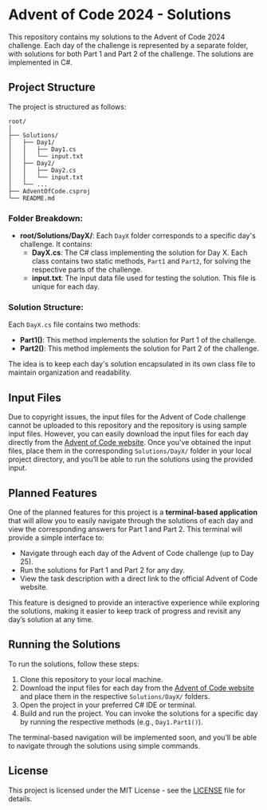 # Advent of Code 2024 - Solutions

This repository contains my solutions to the Advent of Code 2024 challenge. Each day of the challenge is represented by a separate folder, with solutions for both Part 1 and Part 2 of the challenge. The solutions are implemented in C#.

## Project Structure

The project is structured as follows:

```
root/
│
├── Solutions/
│   ├── Day1/
│   │   ├── Day1.cs
│   │   └── input.txt 
│   ├── Day2/
│   │   ├── Day2.cs
│   │   └── input.txt 
│   └── ...
├── AdventOfCode.csproj
└── README.md
```

### Folder Breakdown:
- **root/Solutions/DayX/**: Each `DayX` folder corresponds to a specific day's challenge. It contains:
  - **DayX.cs**: The C# class implementing the solution for Day X. Each class contains two static methods, `Part1` and `Part2`, for solving the respective parts of the challenge.
  - **input.txt**: The input data file used for testing the solution. This file is unique for each day.

### Solution Structure:

Each `DayX.cs` file contains two methods:
- **Part1()**: This method implements the solution for Part 1 of the challenge.
- **Part2()**: This method implements the solution for Part 2 of the challenge.

The idea is to keep each day's solution encapsulated in its own class file to maintain organization and readability.

## Input Files

Due to copyright issues, the input files for the Advent of Code challenge cannot be uploaded to this repository and the repository is using sample input files. However, you can easily download the input files for each day directly from the [Advent of Code website](https://adventofcode.com/2024). Once you've obtained the input files, place them in the corresponding `Solutions/DayX/` folder in your local project directory, and you’ll be able to run the solutions using the provided input.

## Planned Features

One of the planned features for this project is a **terminal-based application** that will allow you to easily navigate through the solutions of each day and view the corresponding answers for Part 1 and Part 2. This terminal will provide a simple interface to:

- Navigate through each day of the Advent of Code challenge (up to Day 25).
- Run the solutions for Part 1 and Part 2 for any day.
- View the task description with a direct link to the official Advent of Code website.

This feature is designed to provide an interactive experience while exploring the solutions, making it easier to keep track of progress and revisit any day’s solution at any time.

## Running the Solutions

To run the solutions, follow these steps:

1. Clone this repository to your local machine.
2. Download the input files for each day from the [Advent of Code website](https://adventofcode.com/2024) and place them in the respective `Solutions/DayX/` folders.
3. Open the project in your preferred C# IDE or terminal.
4. Build and run the project. You can invoke the solutions for a specific day by running the respective methods (e.g., `Day1.Part1()`).

The terminal-based navigation will be implemented soon, and you’ll be able to navigate through the solutions using simple commands.

## License

This project is licensed under the MIT License - see the [LICENSE](LICENSE) file for details.

